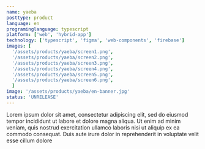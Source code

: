```yaml
---
name: yaeba
posttype: product
language: en
programinglanguage: typescript
platform: ['web', 'hybrid-app']
technology: ['typescript', 'figma', 'web-components', 'firebase']
images: [
  '/assets/products/yaeba/screen1.png',
  '/assets/products/yaeba/screen2.png',
  '/assets/products/yaeba/screen3.png',
  '/assets/products/yaeba/screen4.png',
  '/assets/products/yaeba/screen5.png',
  '/assets/products/yaeba/screen6.png',
  ]
image: '/assets/products/yaeba/en-banner.jpg'
status: 'UNRELEASE'
---
```

Lorem ipsum dolor sit amet, consectetur adipiscing elit, sed do eiusmod tempor incididunt ut labore et dolore magna aliqua. Ut enim ad minim veniam, quis nostrud exercitation ullamco laboris nisi ut aliquip ex ea commodo consequat. Duis aute irure dolor in reprehenderit in voluptate velit esse cillum dolore
